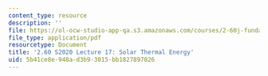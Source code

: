 ```yaml
---
content_type: resource
description: ''
file: https://ol-ocw-studio-app-qa.s3.amazonaws.com/courses/2-60j-fundamentals-of-advanced-energy-conversion-spring-2020/5b41ce8e948ad3b93015bb1827897026_MIT2_60s20_lec17.pdf
file_type: application/pdf
resourcetype: Document
title: '2.60 S2020 Lecture 17: Solar Thermal Energy'
uid: 5b41ce8e-948a-d3b9-3015-bb1827897026
---
```

